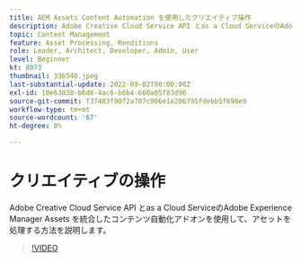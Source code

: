 ```yaml
---
title: AEM Assets Content Automation を使用したクリエイティブ操作
description: Adobe Creative Cloud Service API とas a Cloud ServiceのAdobe Experience Manager Assets を統合したコンテンツ自動化アドオンを使用して、アセットを処理する方法を説明します。
topic: Content Management
feature: Asset Processing, Renditions
role: Leader, Architect, Developer, Admin, User
level: Beginner
kt: 8073
thumbnail: 336540.jpeg
last-substantial-update: 2022-09-02T00:00:00Z
exl-id: 10e63038-b6d6-4ac6-b6b4-660a05f83d90
source-git-commit: f37483f90f2a707c906e1e206795fdebb5f698e9
workflow-type: tm+mt
source-wordcount: '67'
ht-degree: 0%

---
```


# クリエイティブの操作

Adobe Creative Cloud Service API とas a Cloud ServiceのAdobe Experience Manager Assets を統合したコンテンツ自動化アドオンを使用して、アセットを処理する方法を説明します。

>[!VIDEO](https://video.tv.adobe.com/v/336540?quality=12&learn=on)
